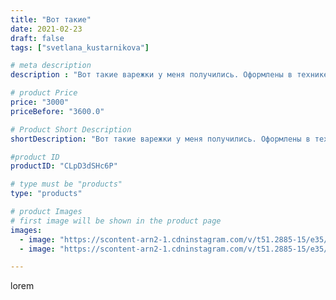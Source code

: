 ```yaml
---
title: "Вот такие"
date: 2021-02-23
draft: false
tags: ["svetlana_kustarnikova"]

# meta description
description : "Вот такие варежки у меня получились. Оформлены в технике сухого валяния."

# product Price
price: "3000"
priceBefore: "3600.0"

# Product Short Description
shortDescription: "Вот такие варежки у меня получились. Оформлены в технике сухого валяния."

#product ID
productID: "CLpD3dSHc6P"

# type must be "products"
type: "products"

# product Images
# first image will be shown in the product page
images:
  - image: "https://scontent-arn2-1.cdninstagram.com/v/t51.2885-15/e35/153936874_463756061470231_6955146002941473688_n.jpg?se=7&tp=1&_nc_ht=scontent-arn2-1.cdninstagram.com&_nc_cat=107&_nc_ohc=IW3RR1ZENFwAX-zqPq9&oh=4bb427f332fa68e72f92fe562b9fda7c&oe=606A68E7&ig_cache_key=MjUxNTU1ODg2OTE2NDE2NTM1NQ%3D%3D.2"
  - image: "https://scontent-arn2-1.cdninstagram.com/v/t51.2885-15/e35/152482598_2879514638987087_4324332541974750467_n.jpg?se=7&tp=1&_nc_ht=scontent-arn2-1.cdninstagram.com&_nc_cat=111&_nc_ohc=6HMbqSnPfvcAX-BgoLU&oh=b58ecd582fb8ecd5f7e13f43dcb78ae7&oe=606C2796&ig_cache_key=MjUxNTU1ODg2OTAzODI3Mjg5Mw%3D%3D.2"

---
```

lorem
